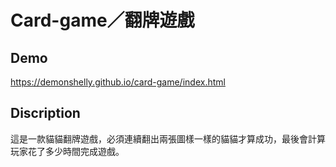 # Card-game／翻牌遊戲
## Demo
https://demonshelly.github.io/card-game/index.html

## Discription
這是一款貓貓翻牌遊戲，必須連續翻出兩張圖樣一樣的貓貓才算成功，最後會計算玩家花了多少時間完成遊戲。


